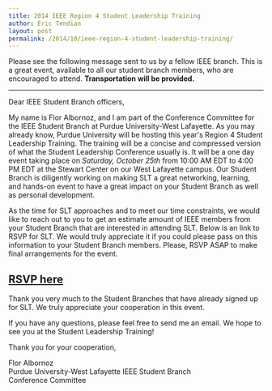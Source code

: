 ```yaml
---
title: 2014 IEEE Region 4 Student Leadership Training
author: Eric Tendian
layout: post
permalink: /2014/10/ieee-region-4-student-leadership-training/
---
```


Please see the following message sent to us by a fellow IEEE branch. This is a great event, available to all our student branch members, who are encouraged to attend. **Transportation will be provided.**

---

Dear IEEE Student Branch officers,

My name is Flor Albornoz, and I am part of the Conference Committee for the
IEEE Student Branch at Purdue University-West Lafayette. As you may already
know, Purdue University will be hosting this year's Region 4 Student
Leadership Training. The training will be a concise and compressed version
of what the Student Leadership Conference usually is. It will be a one day
event taking place on *Saturday, October 25th* from 10:00 AM EDT to 4:00 PM
EDT at the Stewart Center on our West Lafayette campus. Our Student Branch
is diligently working on making SLT a great networking, learning, and
hands-on event to have a great impact on your Student Branch as well as
personal development.

As the time for SLT approaches and to meet our time constraints, we would
like to reach out to you to get an estimate amount of IEEE members from
your Student Branch that are interested in attending SLT. Below is an link
to RSVP for SLT. We would truly appreciate it if you could please pass on
this information to your Student Branch members. Please, RSVP ASAP to make
final arrangements for the event.

## [RSVP here](https://docs.google.com/forms/d/1d1PibwM-VmBjYoECT00LVFNCCgca3CCWm1lqiQlnnp8/viewform?usp=send_form)

Thank you very much to the Student Branches that have already signed up for
SLT. We truly appreciate your cooperation in this event.

If you have any questions, please feel free to send me an email. We hope to
see you at the Student Leadership Training!

Thank you for your cooperation,

Flor Albornoz<br>
Purdue University-West Lafayette IEEE Student Branch<br>
Conference Committee

